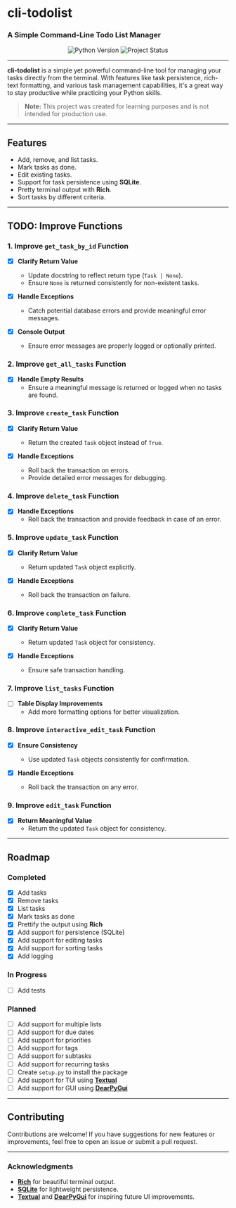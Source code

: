 
# cli-todolist

### A Simple Command-Line Todo List Manager

<p align="center">
  <img src="https://img.shields.io/badge/Python-3.10%2B-blue" alt="Python Version">
  <img src="https://img.shields.io/badge/Status-WIP-orange" alt="Project Status">
</p>

---

**cli-todolist** is a simple yet powerful command-line tool for managing your tasks directly from the terminal. With features like task persistence, rich-text formatting, and various task management capabilities, it's a great way to stay productive while practicing your Python skills.

> **Note:** This project was created for learning purposes and is not intended for production use.

---

## Features

- Add, remove, and list tasks.
- Mark tasks as done.
- Edit existing tasks.
- Support for task persistence using **SQLite**.
- Pretty terminal output with **Rich**.
- Sort tasks by different criteria.

---

## TODO: Improve Functions

### 1. **Improve `get_task_by_id` Function**
- [x] **Clarify Return Value**  
  - Update docstring to reflect return type (`Task | None`).
  - Ensure `None` is returned consistently for non-existent tasks.

- [x] **Handle Exceptions**  
  - Catch potential database errors and provide meaningful error messages.

- [x] **Console Output**  
  - Ensure error messages are properly logged or optionally printed.

### 2. **Improve `get_all_tasks` Function**
- [x] **Handle Empty Results**  
  - Ensure a meaningful message is returned or logged when no tasks are found.

### 3. **Improve `create_task` Function**
- [x] **Clarify Return Value**  
  - Return the created `Task` object instead of `True`.

- [x] **Handle Exceptions**  
  - Roll back the transaction on errors.
  - Provide detailed error messages for debugging.

### 4. **Improve `delete_task` Function**
- [x] **Handle Exceptions**  
  - Roll back the transaction and provide feedback in case of an error.

### 5. **Improve `update_task` Function**
- [x] **Clarify Return Value**  
  - Return updated `Task` object explicitly.

- [x] **Handle Exceptions**  
  - Roll back the transaction on failure.

### 6. **Improve `complete_task` Function**
- [x] **Clarify Return Value**  
  - Return updated `Task` object for consistency.

- [x] **Handle Exceptions**  
  - Ensure safe transaction handling.

### 7. **Improve `list_tasks` Function**
- [ ] **Table Display Improvements**  
  - Add more formatting options for better visualization.

### 8. **Improve `interactive_edit_task` Function**
- [x] **Ensure Consistency**  
  - Use updated `Task` objects consistently for confirmation.

- [x] **Handle Exceptions**  
  - Roll back the transaction on any error.

### 9. **Improve `edit_task` Function**
- [x] **Return Meaningful Value**  
  - Return the updated `Task` object for consistency.
---

## Roadmap

### Completed
- [x] Add tasks
- [x] Remove tasks
- [x] List tasks
- [x] Mark tasks as done
- [x] Prettify the output using **Rich**
- [x] Add support for persistence (SQLite)
- [x] Add support for editing tasks
- [x] Add support for sorting tasks
- [x] Add logging

### In Progress
- [ ] Add tests

### Planned
- [ ] Add support for multiple lists
- [ ] Add support for due dates
- [ ] Add support for priorities
- [ ] Add support for tags
- [ ] Add support for subtasks
- [ ] Add support for recurring tasks
- [ ] Create `setup.py` to install the package
- [ ] Add support for TUI using [**Textual**](https://github.com/Textualize/textual)
- [ ] Add support for GUI using [**DearPyGui**](https://dearpygui.readthedocs.io/en/latest/)

---

## Contributing

Contributions are welcome! If you have suggestions for new features or improvements, feel free to open an issue or submit a pull request.

---

### Acknowledgments

- [**Rich**](https://github.com/Textualize/rich) for beautiful terminal output.
- [**SQLite**](https://www.sqlite.org/index.html) for lightweight persistence.
- [**Textual**](https://github.com/Textualize/textual) and [**DearPyGui**](https://dearpygui.readthedocs.io/en/latest/) for inspiring future UI improvements.
